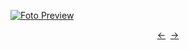 [![Foto Preview](preview/n329.avif)](https://20essentials.github.io/project-000-329)

<div align="center" style="display: flex; justify-content: center;">
  <a  href="https://github.com/20essentials/project-000-328" target="_blank">&#8592;</a>
  &nbsp;&nbsp;
  <a  href="https://github.com/20essentials/project-000-330" target="_blank">&#8594;</a>
</div>
